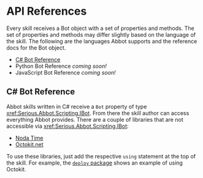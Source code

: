 # API References

Every skill receives a Bot object with a set of properties and methods. The set of properties and methods may differ slightly based on the language of the skill. The following are the languages Abbot supports and the reference docs for the Bot object.

* [C# Bot Reference](../api-csharp/Serious.Abbot.Scripting.html)
* Python Bot Reference _coming soon!_
* JavaScript Bot Reference _coming soon!_

## C# Bot Reference

Abbot skills written in C# receive a `Bot` property of type <xref:Serious.Abbot.Scripting.IBot>. From there the skill author can access everything Abbot provides. There are a couple of libraries that are not accessible via <xref:Serious.Abbot.Scripting.IBot>:

* [Noda Time](https://nodatime.org/)
* [Octokit.net](https://github.com/octokit/octokit.net)

To use these libraries, just add the respective `using` statement at the top of the skill. For example, the [`deploy` package](https://ab.bot/packages/aseriousbiz/deploy) shows an example of using Octokit.

